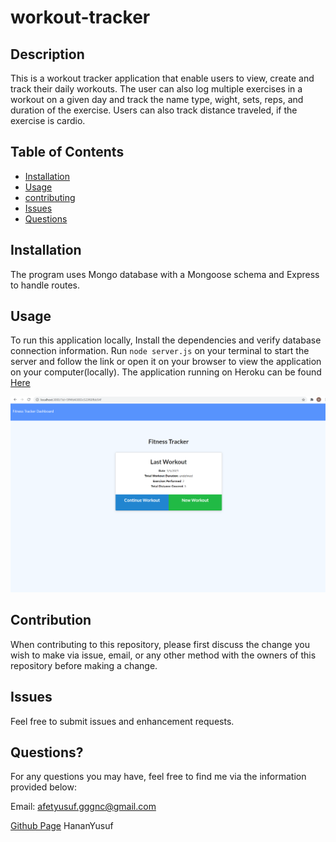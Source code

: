 # workout-tracker 

## Description

This is a workout tracker application that enable users to view, create and track their daily workouts. The user can also log multiple exercises in a workout on a given day and track the name type, wight, sets, reps, and duration of the exercise. Users can also track distance traveled, if the exercise is cardio. 

## Table of Contents

* [Installation](#installation)
* [Usage](#usage)
* [contributing](#credits)
* [Issues](#issues)
* [Questions](#questions)

## Installation
The program uses Mongo database with a Mongoose schema and Express to handle routes.

## Usage
To run this application locally, Install the dependencies and verify database connection information. Run `node server.js` on your terminal to start the server and follow the link or open it on your browser to view the application on your computer(locally). The application running on Heroku can be found [Here]()


![](image/img.png)

## Contribution

When contributing to this repository, please first discuss the change you wish to make via issue, email, or any other method with the owners of this repository before making a change.

## Issues

Feel free to submit issues and enhancement requests.


## Questions?

For any questions you may have, feel free to find me via the information provided below:

Email:
afetyusuf.gggnc@gmail.com

[Github Page](https://github.com/HananYusuf/)
HananYusuf

